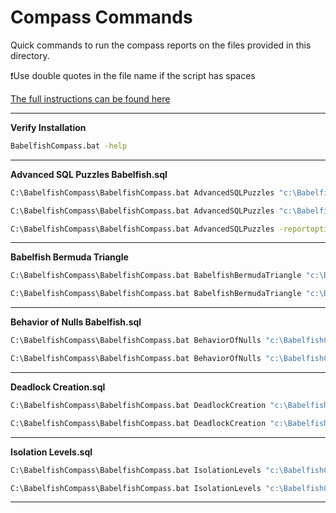 # Compass Commands

Quick commands to run the compass reports on the files provided in this directory.

❗Use double quotes in the file name if the script has spaces

[The full instructions can be found here](https://aws.amazon.com/blogs/database/deep-dive-into-babelfish-compass/)    

-----------------
**Verify Installation**

```cmd
BabelfishCompass.bat -help
```

-----------------
**Advanced SQL Puzzles Babelfish.sql**    

```cmd
C:\BabelfishCompass\BabelfishCompass.bat AdvancedSQLPuzzles "c:\BabelfishCompass\Advanced SQL Puzzles Babelfish.sql"
```

```cmd
C:\BabelfishCompass\BabelfishCompass.bat AdvancedSQLPuzzles "c:\BabelfishCompass\Advanced SQL Puzzles Babelfish.sql" --replace
```

```cmd
C:\BabelfishCompass\BabelfishCompass.bat AdvancedSQLPuzzles -reportoption xref
```

------------------
**Babelfish Bermuda Triangle**    

```cmd
C:\BabelfishCompass\BabelfishCompass.bat BabelfishBermudaTriangle "c:\BabelfishCompass\Babelfish Bermuda Triangle.sql"
```

```cmd
C:\BabelfishCompass\BabelfishCompass.bat BabelfishBermudaTriangle "c:\BabelfishCompass\Babelfish Bermuda Triangle.sql" --replace
```

------------------
**Behavior of Nulls Babelfish.sql**    

```cmd
C:\BabelfishCompass\BabelfishCompass.bat BehaviorOfNulls "c:\BabelfishCompass\Behavior of Nulls Babelfish.sql"
```

```cmd
C:\BabelfishCompass\BabelfishCompass.bat BehaviorOfNulls "c:\BabelfishCompass\Behavior of Nulls Babelfish.sql" --replace
```

------------------
**Deadlock Creation.sql**    

```cmd
C:\BabelfishCompass\BabelfishCompass.bat DeadlockCreation "c:\BabelfishCompass\Deadlock Creation.sql.sql"
```

```cmd
C:\BabelfishCompass\BabelfishCompass.bat DeadlockCreation "c:\BabelfishCompass\Deadlock Creation.sql.sql" --replace
```

------------------
**Isolation Levels.sql**    

```cmd
C:\BabelfishCompass\BabelfishCompass.bat IsolationLevels "c:\BabelfishCompass\Isolation Levels.sql"
```

```cmd
C:\BabelfishCompass\BabelfishCompass.bat IsolationLevels "c:\BabelfishCompass\Isolation Levels.sql" --replace
```

------------------
